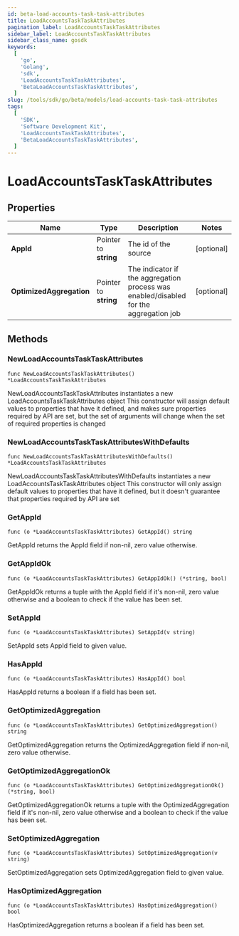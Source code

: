 ```yaml
---
id: beta-load-accounts-task-task-attributes
title: LoadAccountsTaskTaskAttributes
pagination_label: LoadAccountsTaskTaskAttributes
sidebar_label: LoadAccountsTaskTaskAttributes
sidebar_class_name: gosdk
keywords:
  [
    'go',
    'Golang',
    'sdk',
    'LoadAccountsTaskTaskAttributes',
    'BetaLoadAccountsTaskTaskAttributes',
  ]
slug: /tools/sdk/go/beta/models/load-accounts-task-task-attributes
tags:
  [
    'SDK',
    'Software Development Kit',
    'LoadAccountsTaskTaskAttributes',
    'BetaLoadAccountsTaskTaskAttributes',
  ]
---
```


# LoadAccountsTaskTaskAttributes

## Properties

| Name | Type | Description | Notes |
| --- | --- | --- | --- |
| **AppId** | Pointer to **string** | The id of the source | [optional] |
| **OptimizedAggregation** | Pointer to **string** | The indicator if the aggregation process was enabled/disabled for the aggregation job | [optional] |

## Methods

### NewLoadAccountsTaskTaskAttributes

`func NewLoadAccountsTaskTaskAttributes() *LoadAccountsTaskTaskAttributes`

NewLoadAccountsTaskTaskAttributes instantiates a new LoadAccountsTaskTaskAttributes object This constructor will assign default values to properties that have it defined, and makes sure properties required by API are set, but the set of arguments will change when the set of required properties is changed

### NewLoadAccountsTaskTaskAttributesWithDefaults

`func NewLoadAccountsTaskTaskAttributesWithDefaults() *LoadAccountsTaskTaskAttributes`

NewLoadAccountsTaskTaskAttributesWithDefaults instantiates a new LoadAccountsTaskTaskAttributes object This constructor will only assign default values to properties that have it defined, but it doesn't guarantee that properties required by API are set

### GetAppId

`func (o *LoadAccountsTaskTaskAttributes) GetAppId() string`

GetAppId returns the AppId field if non-nil, zero value otherwise.

### GetAppIdOk

`func (o *LoadAccountsTaskTaskAttributes) GetAppIdOk() (*string, bool)`

GetAppIdOk returns a tuple with the AppId field if it's non-nil, zero value otherwise and a boolean to check if the value has been set.

### SetAppId

`func (o *LoadAccountsTaskTaskAttributes) SetAppId(v string)`

SetAppId sets AppId field to given value.

### HasAppId

`func (o *LoadAccountsTaskTaskAttributes) HasAppId() bool`

HasAppId returns a boolean if a field has been set.

### GetOptimizedAggregation

`func (o *LoadAccountsTaskTaskAttributes) GetOptimizedAggregation() string`

GetOptimizedAggregation returns the OptimizedAggregation field if non-nil, zero value otherwise.

### GetOptimizedAggregationOk

`func (o *LoadAccountsTaskTaskAttributes) GetOptimizedAggregationOk() (*string, bool)`

GetOptimizedAggregationOk returns a tuple with the OptimizedAggregation field if it's non-nil, zero value otherwise and a boolean to check if the value has been set.

### SetOptimizedAggregation

`func (o *LoadAccountsTaskTaskAttributes) SetOptimizedAggregation(v string)`

SetOptimizedAggregation sets OptimizedAggregation field to given value.

### HasOptimizedAggregation

`func (o *LoadAccountsTaskTaskAttributes) HasOptimizedAggregation() bool`

HasOptimizedAggregation returns a boolean if a field has been set.
